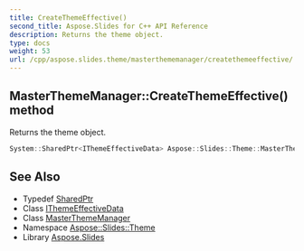```yaml
---
title: CreateThemeEffective()
second_title: Aspose.Slides for C++ API Reference
description: Returns the theme object.
type: docs
weight: 53
url: /cpp/aspose.slides.theme/masterthememanager/createthemeeffective/
---
```

## MasterThemeManager::CreateThemeEffective() method


Returns the theme object.

```cpp
System::SharedPtr<IThemeEffectiveData> Aspose::Slides::Theme::MasterThemeManager::CreateThemeEffective() override
```

## See Also

* Typedef [SharedPtr](../../system/sharedptr/)
* Class [IThemeEffectiveData](../ithemeeffectivedata/)
* Class [MasterThemeManager](./)
* Namespace [Aspose::Slides::Theme](../)
* Library [Aspose.Slides](../../)